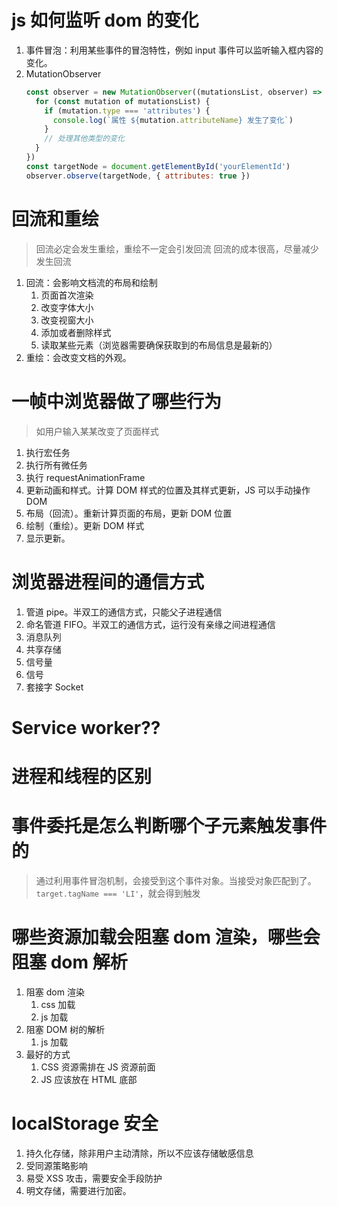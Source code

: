 # js 如何监听 dom 的变化

1. 事件冒泡：利用某些事件的冒泡特性，例如 input 事件可以监听输入框内容的变化。
2. MutationObserver
   ```js
   const observer = new MutationObserver((mutationsList, observer) => {
     for (const mutation of mutationsList) {
       if (mutation.type === 'attributes') {
         console.log(`属性 ${mutation.attributeName} 发生了变化`)
       }
       // 处理其他类型的变化
     }
   })
   const targetNode = document.getElementById('yourElementId')
   observer.observe(targetNode, { attributes: true })
   ```

# 回流和重绘

> 回流必定会发生重绘，重绘不一定会引发回流
> 回流的成本很高，尽量减少发生回流

1. 回流：会影响文档流的布局和绘制
   1. 页面首次渲染
   2. 改变字体大小
   3. 改变视窗大小
   4. 添加或者删除样式
   5. 读取某些元素（浏览器需要确保获取到的布局信息是最新的）
2. 重绘：会改变文档的外观。

# 一帧中浏览器做了哪些行为

> 如用户输入某某改变了页面样式

1. 执行宏任务
2. 执行所有微任务
3. 执行 requestAnimationFrame
4. 更新动画和样式。计算 DOM 样式的位置及其样式更新，JS 可以手动操作 DOM
5. 布局（回流）。重新计算页面的布局，更新 DOM 位置
6. 绘制（重绘）。更新 DOM 样式
7. 显示更新。

# 浏览器进程间的通信方式

1. 管道 pipe。半双工的通信方式，只能父子进程通信
2. 命名管道 FIFO。半双工的通信方式，运行没有亲缘之间进程通信
3. 消息队列
4. 共享存储
5. 信号量
6. 信号
7. 套接字 Socket

# Service worker??

# 进程和线程的区别

# 事件委托是怎么判断哪个子元素触发事件的

> 通过利用事件冒泡机制，会接受到这个事件对象。当接受对象匹配到了。`target.tagName === 'LI'`，就会得到触发

# 哪些资源加载会阻塞 dom 渲染，哪些会阻塞 dom 解析

1. 阻塞 dom 渲染
   1. css 加载
   2. js 加载
2. 阻塞 DOM 树的解析
   1. js 加载
3. 最好的方式
   1. CSS 资源需排在 JS 资源前面
   2. JS 应该放在 HTML 底部

# localStorage 安全

1. 持久化存储，除非用户主动清除，所以不应该存储敏感信息
2. 受同源策略影响
3. 易受 XSS 攻击，需要安全手段防护
4. 明文存储，需要进行加密。
